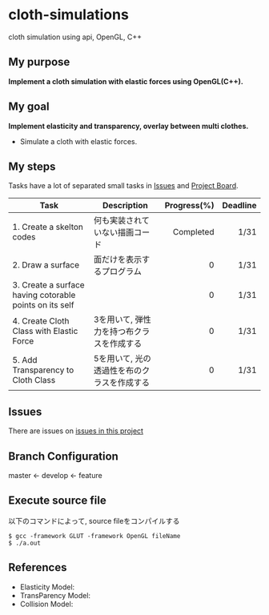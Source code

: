 # cloth-simulations
cloth simulation using api,  OpenGL, C++

## My purpose 
**Implement a cloth simulation with elastic forces using OpenGL(C++).**

## My goal
**Implement elasticity and transparency, overlay between multi clothes.**
+ Simulate a cloth with elastic forces.

## My steps
Tasks have a lot of separated small tasks in [Issues]() and [Project Board]().

| Task | Description | Progress(%) | Deadline |
----  | --- | -----: | ----:
|1. Create a skelton codes |何も実装されていない描画コード| Completed| 1/31 |
|2. Draw a surface|面だけを表示するプログラム|0| 1/31 |
|3. Create a surface having cotorable points on its self||0| 1/31 |
|4. Create Cloth Class with Elastic Force| 3を用いて, 弾性力を持つ布クラスを作成する | 0 | 1/31 |
|5. Add Transparency to Cloth Class| 5を用いて, 光の透過性を布のクラスを作成する| 0| 1/31 |


## Issues
There are issues on [issues in this project]()

## Branch Configuration
master <- develop <- feature

## Execute source file
以下のコマンドによって, source fileをコンパイルする
```
$ gcc -framework GLUT -framework OpenGL fileName
$ ./a.out
```

## References
+ Elasticity Model: 
+ TransParency Model:
+ Collision Model:
